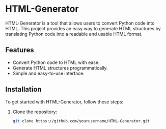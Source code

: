 # HTML-Generator

HTML-Generator is a tool that allows users to convert Python code into HTML. This project provides an easy way to generate HTML structures by translating Python code into a readable and usable HTML format.

## Features
- Convert Python code to HTML with ease.
- Generate HTML structures programmatically.
- Simple and easy-to-use interface.

## Installation

To get started with HTML-Generator, follow these steps:

1. Clone the repository:
   ```bash
   git clone https://github.com/yourusername/HTML-Generator.git
